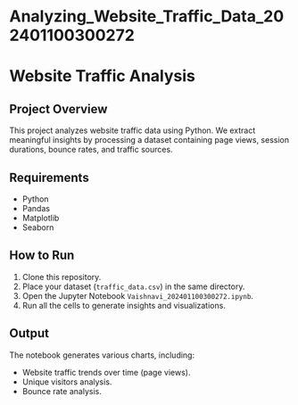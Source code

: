 # Analyzing_Website_Traffic_Data_202401100300272
# Website Traffic Analysis

## Project Overview
This project analyzes website traffic data using Python. We extract meaningful insights by processing a dataset 
containing page views, session durations, bounce rates, and traffic sources.

## Requirements
- Python 
- Pandas
- Matplotlib
- Seaborn

## How to Run
1. Clone this repository.
2. Place your dataset (`traffic_data.csv`) in the same directory.
3. Open the Jupyter Notebook `Vaishnavi_202401100300272.ipynb`.
4. Run all the cells to generate insights and visualizations.

## Output
The notebook generates various charts, including:
- Website traffic trends over time (page views).
- Unique visitors analysis.
- Bounce rate analysis.

